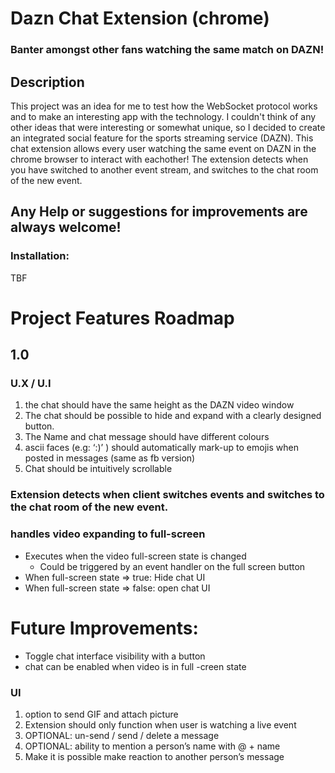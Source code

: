 # Dazn Chat Extension (chrome)

### Banter amongst other fans watching the same match on DAZN!

## Description

This project was an idea for me to test how the WebSocket protocol works and to make an interesting app with the technology.
I couldn't think of any other ideas that were interesting or somewhat unique, so I decided to create an integrated social feature
for the sports streaming service (DAZN). This chat extension allows every user watching the same event on DAZN in the chrome browser to interact
with eachother! The extension detects when you have switched to another event stream, and switches to the chat room of the new event.

## Any Help or suggestions for improvements are always welcome!

### Installation:

TBF

# Project Features Roadmap

## 1.0

### U.X / U.I

1. the chat should have the same height as the DAZN video window
2. The chat should be possible to hide and expand with a clearly designed button.
3. The Name and chat message should have different colours
4. ascii faces (e.g: ‘:)’ ) should automatically mark-up to emojis when posted in messages (same as fb version)
5. Chat should be intuitively scrollable

### Extension detects when client switches events and switches to the chat room of the new event.

### handles video expanding to full-screen

- Executes when the video full-screen state is changed
  - Could be triggered by an event handler on the full screen button
- When full-screen state => true: Hide chat UI
- When full-screen state => false: open chat UI

# Future Improvements:

- Toggle chat interface visibility with a button
- chat can be enabled when video is in full -creen state

### UI

1. option to send GIF and attach picture
2. Extension should only function when user is watching a live event
3. OPTIONAL: un-send / send / delete a message
4. OPTIONAL: ability to mention a person’s name with @ + name
5. Make it is possible make reaction to another person’s message
